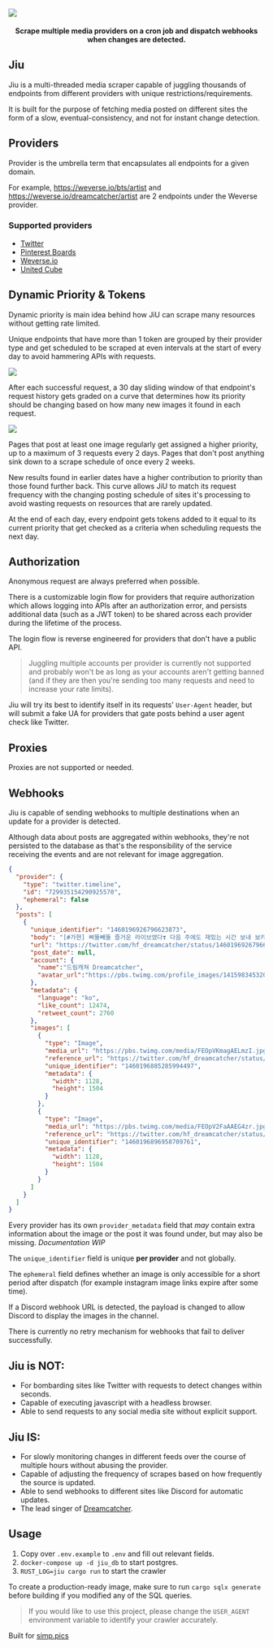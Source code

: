 <h1>
  <img src="https://i.imgur.com/qVp1N9y.png">
</h1>

<p align="center">
  <b>Scrape multiple media providers on a cron job and dispatch webhooks when changes are detected.</b>
</p>

## Jiu

Jiu is a multi-threaded media scraper capable of juggling thousands of endpoints from different providers with unique
restrictions/requirements.

It is built for the purpose of fetching media posted on different sites the form of a slow, eventual-consistency, and
not for instant change detection.

## Providers

Provider is the umbrella term that encapsulates all endpoints for a given domain.

For example, https://weverse.io/bts/artist and https://weverse.io/dreamcatcher/artist are 2 endpoints under the Weverse
provider.

### Supported providers

* [Twitter](https://twitter.com/RBW_MAMAMOO)
* [Pinterest Boards](https://www.pinterest.com/janairaoliveira314/handong)
* [Weverse.io](https://weverse.io/dreamcatcher/feed)
* [United Cube](https://www.united-cube.com/)

## Dynamic Priority & Tokens

Dynamic priority is main idea behind how JiU can scrape many resources without getting rate limited.

Unique endpoints that have more than 1 token are grouped by their provider type and get scheduled to be scraped at even
intervals at the start of every day to avoid hammering APIs with requests.

![](./assets/scrape_interval.png)

After each successful request, a 30 day sliding window of that endpoint's request history gets graded on a curve that
determines how its priority should be changing based on how many new images it found in each request.

![](./assets/scraping_history.png)

Pages that post at least one image regularly get assigned a higher priority, up to a maximum of 3 requests every 2 days.
Pages that don't post anything sink down to a scrape schedule of once every 2 weeks.

New results found in earlier dates have a higher contribution to priority than those found further back. This curve
allows JiU to match its request frequency with the changing posting schedule of sites it's processing to avoid wasting
requests on resources that are rarely updated.

At the end of each day, every endpoint gets tokens added to it equal to its current priority that get checked as a
criteria when scheduling requests the next day.

## Authorization

Anonymous request are always preferred when possible.

There is a customizable login flow for providers that require authorization which allows logging into APIs after an
authorization error, and persists additional data (such as a JWT token) to be shared across each provider during the
lifetime of the process.

The login flow is reverse engineered for providers that don't have a public API.

> Juggling multiple accounts per provider is currently not supported and probably won't be as long as your accounts aren't getting banned (and if they are then you're sending too many requests and need to increase your rate limits).

Jiu will try its best to identify itself in its requests' `User-Agent` header, but will submit a fake UA for providers
that gate posts behind a user agent check like Twitter.

## Proxies

Proxies are not supported or needed.

## Webhooks

Jiu is capable of sending webhooks to multiple destinations when an update for a provider is detected.

Although data about posts are aggregated within webhooks, they're not persisted to the database as that's the responsibility of the service receiving the events and are not relevant for image aggregation.

```json
{
  "provider": {
    "type": "twitter.timeline",
    "id": "729935154290925570",
    "ephemeral": false
  },
  "posts": [
    {
      "unique_identifier": "1460196926796623873",
      "body": "[#가현] 삐뚤빼뚤 즐거운 라이브였다❣️ 다음 주에도 재밌는 시간 보내 보카?\n\n#드림캐쳐 #Dreamcatcher #4주_집콕_프로젝트 https://t.co/r1ImPUPKkv",
      "url": "https://twitter.com/hf_dreamcatcher/status/1460196926796623873",
      "post_date": null,
      "account": {
        "name":"드림캐쳐 Dreamcatcher",
        "avatar_url":"https://pbs.twimg.com/profile_images/1415983453200261124/4-viIm27_normal.jpg"
      },
      "metadata": {
        "language": "ko",
        "like_count": 12474,
        "retweet_count": 2760
      },
      "images": [
        {
          "type": "Image",
          "media_url": "https://pbs.twimg.com/media/FEOpVKmagAELmzI.jpg",
          "reference_url": "https://twitter.com/hf_dreamcatcher/status/1460196926796623873/photo/1",
          "unique_identifier": "1460196885285994497",
          "metadata": {
            "width": 1128,
            "height": 1504
          }
        },
        {
          "type": "Image",
          "media_url": "https://pbs.twimg.com/media/FEOpV2FaAAEG4zr.jpg",
          "reference_url": "https://twitter.com/hf_dreamcatcher/status/1460196926796623873/photo/2",
          "unique_identifier": "1460196896958709761",
          "metadata": {
            "width": 1128,
            "height": 1504
          }
        }
      ]
    }
  ]
}
```

Every provider has its own `provider_metadata` field that _may_ contain extra information about the image or the post it
was found under, but may also be missing. _Documentation WIP_

The `unique_identifier` field is unique **per provider** and not globally.

The `ephemeral` field defines whether an image is only accessible for a short period after dispatch (for example
instagram image links expire after some time).

If a Discord webhook URL is detected, the payload is changed to allow Discord to display the images in the channel.

There is currently no retry mechanism for webhooks that fail to deliver successfully.

## Jiu is **NOT**:

* For bombarding sites like Twitter with requests to detect changes within seconds.
* Capable of executing javascript with a headless browser.
* Able to send requests to any social media site without explicit support.

## Jiu **IS**:

* For slowly monitoring changes in different feeds over the course of multiple hours without abusing the provider.
* Capable of adjusting the frequency of scrapes based on how frequently the source is updated.
* Able to send webhooks to different sites like Discord for automatic updates.
* The lead singer of [Dreamcatcher](https://www.youtube.com/watch?v=1QD0FeZyDtQ).

## Usage

1. Copy over `.env.example` to `.env` and fill out relevant fields.
2. `docker-compose up -d jiu_db` to start postgres.
3. `RUST_LOG=jiu cargo run` to start the crawler

To create a production-ready image, make sure to run `cargo sqlx generate` before building if you modified any of the
SQL queries.

> If you would like to use this project, please change the `USER_AGENT` environment variable to identify your crawler accurately.

Built for [simp.pics](https://github.com/xetera/simp.pics)

